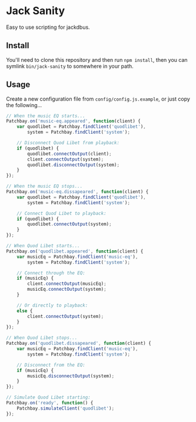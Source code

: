 # Jack Sanity

Easy to use scripting for jackdbus.


## Install

You'll need to clone this repository and then run `npm install`, then you can symlink `bin/jack-sanity` to somewhere in your path.


## Usage

Create a new configuration file from `config/config.js.example`, or just copy the following...

```js
// When the music EQ starts...
Patchbay.on('music-eq.appeared', function(client) {
	var quodlibet = Patchbay.findClient('quodlibet'),
		system = Patchbay.findClient('system');

	// Disconnect Quod Libet from playback:
	if (quodlibet) {
		quodlibet.connectOutput(client);
		client.connectOutput(system);
		quodlibet.disconnectOutput(system);
	}
});

// When the music EQ stops...
Patchbay.on('music-eq.dissapeared', function(client) {
	var quodlibet = Patchbay.findClient('quodlibet'),
		system = Patchbay.findClient('system');

	// Connect Quod Libet to playback:
	if (quodlibet) {
		quodlibet.connectOutput(system);
	}
});

// When Quod Libet starts...
Patchbay.on('quodlibet.appeared', function(client) {
	var musicEq = Patchbay.findClient('music-eq'),
		system = Patchbay.findClient('system');

	// Connect through the EQ:
	if (musicEq) {
		client.connectOutput(musicEq);
		musicEq.connectOutput(system);
	}

	// Or directly to playback:
	else {
		client.connectOutput(system);
	}
});

// When Quod Libet stops...
Patchbay.on('quodlibet.dissapeared', function(client) {
	var musicEq = Patchbay.findClient('music-eq'),
		system = Patchbay.findClient('system');

	// Disconnect from the EQ:
	if (musicEq) {
		musicEq.disconnectOutput(system);
	}
});

// Simulate Quod Libet starting:
Patchbay.on('ready', function() {
	Patchbay.simulateClient('quodlibet');
});
```
